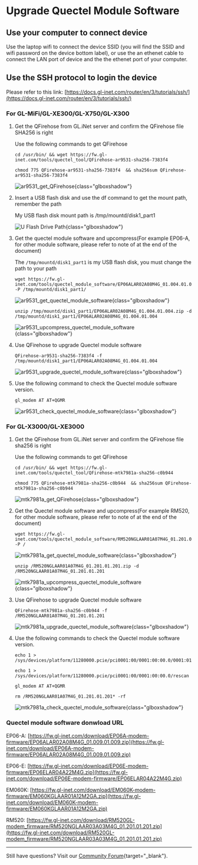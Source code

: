 # Upgrade Quectel Module Software

## Use your computer to connect device

Use the laptop wifi to connect the device SSID (you will find the SSID and wifi password on the device bottom label), or use the an ethenet cable to connect the LAN port of device and the the ethenet port of your computer.

## Use the SSH protocol to login the device

Please refer to this link: [https://docs.gl-inet.com/router/en/3/tutorials/ssh/](https://docs.gl-inet.com/router/en/3/tutorials/ssh/)

### For GL-MiFi/GL-XE300/GL-X750/GL-X300

1. Get the QFirehose from GL.iNet server and confirm the QFirehose file SHA256 is right

    Use the following commands to get QFirehose

    ```
    cd /usr/bin/ && wget https://fw.gl-inet.com/tools/quectel_tool/QFirehose-ar9531-sha256-7383f4
    ```

    ``` 
    chmod 775 QFirehose-ar9531-sha256-7383f4  && sha256sum QFirehose-ar9531-sha256-7383f4
    ```

    ![ar9531_get_QFirehose](https://static.gl-inet.com/docs/router/en/4/tutorials/upgrade_quectel_module_software/ar9531_get_QFirehose.png){class="glboxshadow"}

2. Insert a USB flash disk and use the df command to get the mount path, remember the path

    My USB flash disk mount path is /tmp/mountd/disk1_part1

    ![U Flash Drive Path](https://static.gl-inet.com/docs/router/en/4/tutorials/upgrade_quectel_module_software/ar9531_u_flash_drive_path.png){class="glboxshadow"}

3. Get the quectel module software and upcompress(For example EP06-A, for other module software, please refer to note of at the end of the document)

    The `/tmp/mountd/disk1_part1` is my USB flash disk, you must change the path to your path

    ```
    wget https://fw.gl-inet.com/tools/quectel_module_software/EP06ALAR02A08M4G_01.004.01.004.zip -P /tmp/mountd/disk1_part1/
    ```

    ![ar9531_get_quectel_module_software](https://static.gl-inet.com/docs/router/en/4/tutorials/upgrade_quectel_module_software/ar9531_get_quectel_module_software.png){class="glboxshadow"}

    ```
    unzip /tmp/mountd/disk1_part1/EP06ALAR02A08M4G_01.004.01.004.zip -d /tmp/mountd/disk1_part1/EP06ALAR02A08M4G_01.004.01.004
    ```

    ![ar9531_upcompress_quectel_module_software](https://static.gl-inet.com/docs/router/en/4/tutorials/upgrade_quectel_module_software/ar9531_upcompress_quectel_module_software.png){class="glboxshadow"}

4. Use QFirehose to upgrade Quectel module software

    ```
    QFirehose-ar9531-sha256-7383f4 -f /tmp/mountd/disk1_part1/EP06ALAR02A08M4G_01.004.01.004
    ```

    ![ar9531_upgrade_quectel_module_software](https://static.gl-inet.com/docs/router/en/4/tutorials/upgrade_quectel_module_software/ar9531_upgrade_quectel_module_software.png){class="glboxshadow"}

5. Use the following command to check the Quectel module software version.

    ```
    gl_modem AT AT+QGMR
    ```

    ![ar9531_check_quectel_module_software](https://static.gl-inet.com/docs/router/en/4/tutorials/upgrade_quectel_module_software/ar9531_check_quectel_module_software.png){class="glboxshadow"}

### For GL-X3000/GL-XE3000

1. Get the QFirehose from GL.iNet server and confirm the QFirehose file sha256 is right

    Use the following commands to get QFirehose

    ```
    cd /usr/bin/ && wget https://fw.gl-inet.com/tools/quectel_tool/QFirehose-mtk7981a-sha256-c0b944
    ```

    ``` 
    chmod 775 QFirehose-mtk7981a-sha256-c0b944  && sha256sum QFirehose-mtk7981a-sha256-c0b944
    ```

    ![mtk7981a_get_QFirehose](https://static.gl-inet.com/docs/router/en/4/tutorials/upgrade_quectel_module_software/mtk7981a_get_QFirehose.png){class="glboxshadow"}

2. Get the Quectel module software and upcompress(For example RM520, for other module software, please refer to note of at the end of the document)

    ```
    wget https://fw.gl-inet.com/tools/quectel_module_software/RM520NGLAAR01A07M4G_01.201.01.201.zip -P /
    ```

    ![mtk7981a_get_quectel_module_software](https://static.gl-inet.com/docs/router/en/4/tutorials/upgrade_quectel_module_software/mtk7981a_get_quectel_module_software.png){class="glboxshadow"}

    ```
    unzip /RM520NGLAAR01A07M4G_01.201.01.201.zip -d /RM520NGLAAR01A07M4G_01.201.01.201
    ```

    ![mtk7981a_upcompress_quectel_module_software](https://static.gl-inet.com/docs/router/en/4/tutorials/upgrade_quectel_module_software/mtk7981a_upcompress_quectel_module_software.png){class="glboxshadow"}

3. Use QFirehose to upgrade Quectel module software

    ```
    QFirehose-mtk7981a-sha256-c0b944 -f /RM520NGLAAR01A07M4G_01.201.01.201
    ```

    ![mtk7981a_upgrade_quectel_module_software](https://static.gl-inet.com/docs/router/en/4/tutorials/upgrade_quectel_module_software/mtk7981a_upgrade_quectel_module_software.png){class="glboxshadow"}

4. Use the following commands to check the Quectel module software version.

    ```
    echo 1 > /sys/devices/platform/11280000.pcie/pci0001:00/0001:00:00.0/0001:01:00.0/remove
    ```

    ```
    echo 1 > /sys/devices/platform/11280000.pcie/pci0001:00/0001:00:00.0/rescan
    ```

    ```
    gl_modem AT AT+QGMR
    ```

    ```
    rm /RM520NGLAAR01A07M4G_01.201.01.201* -rf
    ```

    ![mtk7981a_check_quectel_module_software](https://static.gl-inet.com/docs/router/en/4/tutorials/upgrade_quectel_module_software/mtk7981a_check_quectel_module_software.png){class="glboxshadow"}

### Quectel module software donwload URL

EP06-A: [https://fw.gl-inet.com/download/EP06A-modem-firmware/EP06ALAR02A08M4G_01.009.01.009.zip](https://fw.gl-inet.com/download/EP06A-modem-firmware/EP06ALAR02A08M4G_01.009.01.009.zip)

EP06-E: [https://fw.gl-inet.com/download/EP06E-modem-firmware/EP06ELAR04A22M4G.zip](https://fw.gl-inet.com/download/EP06E-modem-firmware/EP06ELAR04A22M4G.zip)

EM060K: [https://fw.gl-inet.com/download/EM060K-modem-firmware/EM060KGLAAR01A12M2GA.zip](https://fw.gl-inet.com/download/EM060K-modem-firmware/EM060KGLAAR01A12M2GA.zip)

RM520: [https://fw.gl-inet.com/download/RM520GL-modem_firmware/RM520NGLAAR03A03M4G_01.201.01.201.zip](https://fw.gl-inet.com/download/RM520GL-modem_firmware/RM520NGLAAR03A03M4G_01.201.01.201.zip)

---

Still have questions? Visit our [Community Forum](https://forum.gl-inet.com){target="_blank"}.
